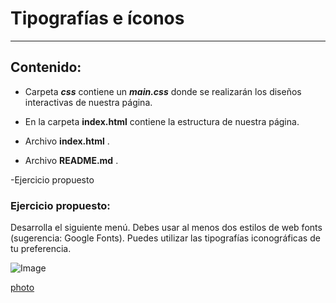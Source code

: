 # __Tipografías e íconos__
---
## Contenido:

- Carpeta ***css*** contiene un ***main.css*** donde se realizarán los diseños interactivas de nuestra página.

- En la carpeta **index.html** contiene la estructura de nuestra página.

- Archivo **index.html** .

- Archivo **README.md** .

-Ejercicio propuesto

### Ejercicio propuesto:

Desarrolla el siguiente menú. Debes usar al menos dos estilos de web fonts (sugerencia: Google Fonts). Puedes utilizar las tipografías iconográficas de tu preferencia.

![Image](http://s2.subirimagenes.com/imagen/previo/thump_9813274screencapturelmslabo.png)

[photo](http://subefotos.com/ver/?d571bd2427de8d44b1b40660edb8bc3bo.png
)
